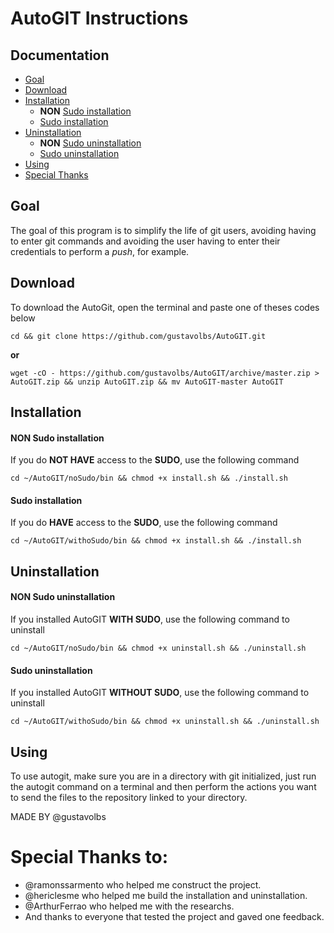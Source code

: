# AutoGIT Instructions

## Documentation
* [Goal](https://github.com/gustavolbs/AutoGIT#goal)
* [Download](https://github.com/gustavolbs/AutoGIT#download)
* [Installation](https://github.com/gustavolbs/AutoGIT#installation)
  * **NON** [Sudo installation](https://github.com/gustavolbs/AutoGIT#non-sudo-installation)
  * [Sudo installation](https://github.com/gustavolbs/AutoGIT#sudo-installation)
* [Uninstallation](https://github.com/gustavolbs/AutoGIT#uninstallation)
  * **NON** [Sudo uninstallation](https://github.com/gustavolbs/AutoGIT#non-sudo-uninstallation)
  * [Sudo uninstallation](https://github.com/gustavolbs/AutoGIT#sudo-uninstallation)
* [Using](https://github.com/gustavolbs/AutoGIT#using)
* [Special Thanks](https://github.com/gustavolbs/AutoGIT#special-thanks)


## Goal
   The goal of this program is to simplify the life of git users, avoiding having to enter git commands and avoiding the user having to enter their credentials to perform a _push_, for example.
   
## Download
   To download the AutoGit, open the terminal and paste one of theses codes below
```
cd && git clone https://github.com/gustavolbs/AutoGIT.git
```
**or**
```
wget -cO - https://github.com/gustavolbs/AutoGIT/archive/master.zip > AutoGIT.zip && unzip AutoGIT.zip && mv AutoGIT-master AutoGIT
```

## Installation
#### **NON** Sudo installation
   If you do **NOT HAVE** access to the **SUDO**, use the following command
```
cd ~/AutoGIT/noSudo/bin && chmod +x install.sh && ./install.sh 
```

#### Sudo installation
   If you do **HAVE** access to the **SUDO**, use the following command
```
cd ~/AutoGIT/withoSudo/bin && chmod +x install.sh && ./install.sh 
```

## Uninstallation
#### **NON** Sudo uninstallation
   If you installed AutoGIT **WITH SUDO**, use the following command to uninstall
```
cd ~/AutoGIT/noSudo/bin && chmod +x uninstall.sh && ./uninstall.sh 
```

#### Sudo uninstallation
   If you installed AutoGIT **WITHOUT SUDO**, use the following command to uninstall
```
cd ~/AutoGIT/withoSudo/bin && chmod +x uninstall.sh && ./uninstall.sh 
```

## Using
   To use autogit, make sure you are in a directory with git initialized, just run the autogit command on a terminal and then perform the actions you want to send the files to the repository linked to your directory.




MADE BY @gustavolbs



# Special Thanks to:

- @ramonssarmento who helped me construct the project.
- @hericlesme who helped me build the installation and uninstallation.
- @ArthurFerrao who helped me with the researchs.
- And thanks to everyone that tested the project and gaved one feedback.
